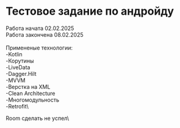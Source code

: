 #  Тестовое задание по андройду
  Работа начата 02.02.2025\
  Работа закончена 08.02.2025\
  \
  Примененые технологии:\
  -Kotlin\
  -Корутины\
﻿  -LiveData\
﻿﻿  -Dagger.Hilt\
﻿﻿  -MVVM\
  -Верстка на XML\
  -Clean Architecture\
  -Многомодульность\
  -Retrofit\

  Room сделать не успел\
